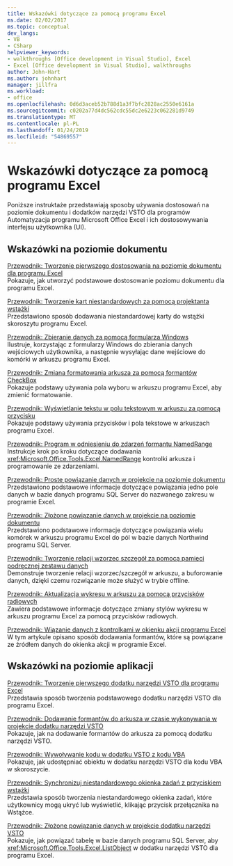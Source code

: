```yaml
---
title: Wskazówki dotyczące za pomocą programu Excel
ms.date: 02/02/2017
ms.topic: conceptual
dev_langs:
- VB
- CSharp
helpviewer_keywords:
- walkthroughs [Office development in Visual Studio], Excel
- Excel [Office development in Visual Studio], walkthroughs
author: John-Hart
ms.author: johnhart
manager: jillfra
ms.workload:
- office
ms.openlocfilehash: 0d6d3aceb52b788d1a3f7bfc2828ac2550e6161a
ms.sourcegitcommit: c0202a77d4dc562cdc55dc2e6223c062281d9749
ms.translationtype: MT
ms.contentlocale: pl-PL
ms.lasthandoff: 01/24/2019
ms.locfileid: "54869557"
---
```

# <a name="walkthroughs-using-excel"></a>Wskazówki dotyczące za pomocą programu Excel
  Poniższe instruktaże przedstawiają sposoby używania dostosowań na poziomie dokumentu i dodatków narzędzi VSTO dla programów Automatyzacja programu Microsoft Office Excel i ich dostosowywania interfejsu użytkownika (UI).  
  
## <a name="document-level-walkthroughs"></a>Wskazówki na poziomie dokumentu  
 [Przewodnik: Tworzenie pierwszego dostosowania na poziomie dokumentu dla programu Excel](../vsto/walkthrough-creating-your-first-document-level-customization-for-excel.md)  
 Pokazuje, jak utworzyć podstawowe dostosowanie poziomu dokumentu dla programu Excel.  
  
 [Przewodnik: Tworzenie kart niestandardowych za pomocą projektanta wstążki](../vsto/walkthrough-creating-a-custom-tab-by-using-the-ribbon-designer.md)  
 Przedstawiono sposób dodawania niestandardowej karty do wstążki skoroszytu programu Excel.  
  
 [Przewodnik: Zbieranie danych za pomocą formularza Windows](../vsto/walkthrough-collecting-data-using-a-windows-form.md)  
 Ilustruje, korzystając z formularzy Windows do zbierania danych wejściowych użytkownika, a następnie wysyłając dane wejściowe do komórki w arkuszu programu Excel.  
  
 [Przewodnik: Zmiana formatowania arkusza za pomocą formantów CheckBox](../vsto/walkthrough-changing-worksheet-formatting-using-checkbox-controls.md)  
 Pokazuje podstawy używania pola wyboru w arkuszu programu Excel, aby zmienić formatowanie.  
  
 [Przewodnik: Wyświetlanie tekstu w polu tekstowym w arkuszu za pomocą przycisku](../vsto/walkthrough-displaying-text-in-a-text-box-in-a-worksheet-using-a-button.md)  
 Pokazuje podstawy używania przycisków i pola tekstowe w arkuszach programu Excel.  
  
 [Przewodnik: Program w odniesieniu do zdarzeń formantu NamedRange](../vsto/walkthrough-programming-against-events-of-a-namedrange-control.md)  
 Instrukcje krok po kroku dotyczące dodawania <xref:Microsoft.Office.Tools.Excel.NamedRange> kontrolki arkusza i programowanie ze zdarzeniami.  
  
 [Przewodnik: Proste powiązanie danych w projekcie na poziomie dokumentu](../vsto/walkthrough-simple-data-binding-in-a-document-level-project.md)  
 Przedstawiono podstawowe informacje dotyczące powiązania jedno pole danych w bazie danych programu SQL Server do nazwanego zakresu w programie Excel.  
  
 [Przewodnik: Złożone powiązanie danych w projekcie na poziomie dokumentu](../vsto/walkthrough-complex-data-binding-in-a-document-level-project.md)  
 Przedstawiono podstawowe informacje dotyczące powiązania wielu komórek w arkuszu programu Excel do pól w bazie danych Northwind programu SQL Server.  
  
 [Przewodnik: Tworzenie relacji wzorzec szczegół za pomocą pamięci podręcznej zestawu danych](../vsto/walkthrough-creating-a-master-detail-relation-using-a-cached-dataset.md)  
 Demonstruje tworzenie relacji wzorzec/szczegół w arkuszu, a buforowanie danych, dzięki czemu rozwiązanie może służyć w trybie offline.  
  
 [Przewodnik: Aktualizacja wykresu w arkuszu za pomocą przycisków radiowych](../vsto/walkthrough-updating-a-chart-in-a-worksheet-using-radio-buttons.md)  
 Zawiera podstawowe informacje dotyczące zmiany stylów wykresu w arkuszu programu Excel za pomocą przycisków radiowych.  
  
 [Przewodnik: Wiązanie danych z kontrolkami w okienku akcji programu Excel](../vsto/walkthrough-binding-data-to-controls-on-an-excel-actions-pane.md)  
 W tym artykule opisano sposób dodawania formantów, które są powiązane ze źródłem danych do okienka akcji w programie Excel.  
  
## <a name="application-level-walkthroughs"></a>Wskazówki na poziomie aplikacji  
 [Przewodnik: Tworzenie pierwszego dodatku narzędzi VSTO dla programu Excel](../vsto/walkthrough-creating-your-first-vsto-add-in-for-excel.md)  
 Przedstawia sposób tworzenia podstawowego dodatku narzędzi VSTO dla programu Excel.  
  
 [Przewodnik: Dodawanie formantów do arkusza w czasie wykonywania w projekcie dodatku narzędzi VSTO](../vsto/walkthrough-adding-controls-to-a-worksheet-at-run-time-in-vsto-add-in-project.md)  
 Pokazuje, jak na dodawanie formantów do arkusza za pomocą dodatku narzędzi VSTO.  
  
 [Przewodnik: Wywoływanie kodu w dodatku VSTO z kodu VBA](../vsto/walkthrough-calling-code-in-a-vsto-add-in-from-vba.md)  
 Pokazuje, jak udostępniać obiektu w dodatku narzędzi VSTO dla kodu VBA w skoroszycie.  
  
 [Przewodnik: Synchronizuj niestandardowego okienka zadań z przyciskiem wstążki](../vsto/walkthrough-synchronizing-a-custom-task-pane-with-a-ribbon-button.md)  
 Przedstawia sposób tworzenia niestandardowego okienka zadań, które użytkownicy mogą ukryć lub wyświetlić, klikając przycisk przełącznika na Wstążce.  
  
 [Przewodnik: Złożone powiązanie danych w projekcie dodatku narzędzi VSTO](../vsto/walkthrough-complex-data-binding-in-vsto-add-in-project.md)  
 Pokazuje, jak powiązać tabelę w bazie danych programu SQL Server, aby <xref:Microsoft.Office.Tools.Excel.ListObject> w dodatku narzędzi VSTO dla programu Excel.  
